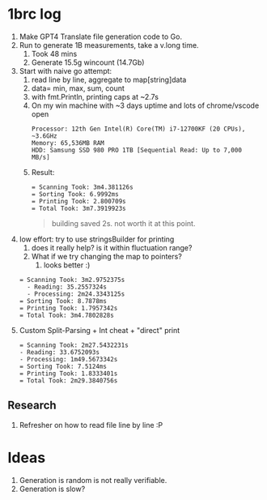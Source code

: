 # 1brc log

1. Make GPT4 Translate file generation code to Go.
2. Run to generate 1B measurements, take a v.long time.
   1. Took 48 mins
   2. Generate 15.5g wincount (14.7Gb)
3. Start with naive go attempt:
   1. read line by line, aggregate to map[string]data
   2. data= min, max, sum, count
   3. with fmt.Println, printing caps at ~2.7s
   4. On my win machine with ~3 days uptime and lots of chrome/vscode open
      ```
      Processor: 12th Gen Intel(R) Core(TM) i7-12700KF (20 CPUs), ~3.6GHz
      Memory: 65,536MB RAM
      HDD: Samsung SSD 980 PRO 1TB [Sequential Read: Up to 7,000 MB/s]
      ```
   5. Result:
      ```
      = Scanning Took: 3m4.381126s
      = Sorting Took: 6.9992ms
      = Printing Took: 2.800709s
      = Total Took: 3m7.3919923s
      ```
      > building saved 2s. not worth it at this point.
4. low effort: try to use stringsBuilder for printing
   1. does it really help? is it within fluctuation range?
   2. What if we try changing the map to pointers?
      1. looks better :)
   ```
   = Scanning Took: 3m2.9752375s
     - Reading: 35.2557324s
     - Processing: 2m24.3343125s
   = Sorting Took: 8.7878ms
   = Printing Took: 1.7957342s
   = Total Took: 3m4.7802828s
   ```
5. Custom Split-Parsing + Int cheat + "direct" print
   ```
   = Scanning Took: 2m27.5432231s
   - Reading: 33.6752093s
   - Processing: 1m49.5673342s
   = Sorting Took: 7.5124ms
   = Printing Took: 1.8333401s
   = Total Took: 2m29.3840756s
   ```

## Research

1. Refresher on how to read file line by line :P

# Ideas

1. Generation is random is not really verifiable.
2. Generation is slow?